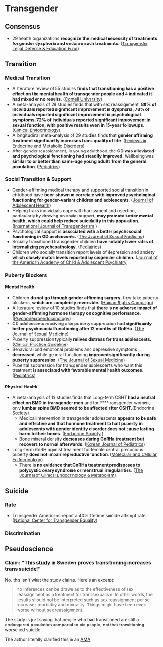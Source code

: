 # Transgender

## Consensus

* 29 health organizations **recognize the medical necessity of treatments for gender dysphoria and endorse such treatments**. \([Transgender Legal Defense & Education Fund](https://transhealthproject.org/resources/medical-organization-statements/)\)

## Transition

### Medical Transition

* A literature review of 55 studies **finds that transitioning has a positive effect on the mental health of transgender people and 4 indicated it had mixed or no results**. \([Cornell University](https://whatweknow.inequality.cornell.edu/topics/lgbt-equality/what-does-the-scholarly-research-say-about-the-well-being-of-transgender-people/)\)
* A meta-analysis of 28 studies finds that with sex reassignment, **80% of individuals reported significant improvement in dysphoria, 78% of individuals reported significant improvement in psychological symptoms, 72% of individuals reported significant improvement in sexual function, with positive results even in 15-year followups**. \([Clinical Endocrinology](https://moscow.sci-hub.se/905/014bca56c9bcae1ccc344a2c9bc0251b/murad2010.pdf)\) 
* A longitudinal meta-analysis of 29 studies finds that **gender affirming treatment significantly increases trans quality of life**. \([Reviews in Endocrine and Metabolic Disorders](https://twin.sci-hub.se/7069/f85701274a620e1424cafff397b59bb4/nobili2018.pdf)\)
* After gender reassignment, in young adulthood, the **GD was alleviated and psychological functioning had steadily improved**. Wellbeing was **similar to or better than same-age young adults from the general population**. \([Pediatrics](http://htv-prod-media.s3.amazonaws.com/files/academy-journal-trans-youth-1486700150.pdf)\)

### Social Transition & Support

* Gender-affirming medical therapy and supported social transition in childhood have **been shown to correlate with improved psychological functioning for gender-variant children and adolescents**. \([Journal of Adolescent Health](https://dacemirror.sci-hub.se/journal-article/ae6920a4cca34f309ae389d1a9a9d9cf/connolly2016.pdf)\)
* Helping trans individuals cope with harassment and rejection, particularly by drawing on social support, **may promote better mental health, which could help reduce suicidality in this population**. \([International Journal of Transgenderism](https://www.ncbi.nlm.nih.gov/pmc/articles/PMC5996383/pdf/nihms902141.pdf)  \)
* Psychological support is **associated with a better psychosocial functioning in GD adolescents**. \([The Journal of Sexual Medicine](https://moscow.sci-hub.st/5144/1726daab9e64c39f2f31ef349ec5b000/costa2015.pdf)\)
* Socially transitioned transgender children **have notably lower rates of internalizing psychopathology**. \([Pediatrics](https://www.ncbi.nlm.nih.gov/pmc/articles/PMC4771131/pdf/PEDS_20153223.pdf)\)
* Children who socially transition report levels of depression and anxiety **which closely    match levels reported by cisgender children**. \([Journal of the American Academy of Child & Adolescent Psychiatry](https://twin.sci-hub.st/6177/1cda674ea0720221884cd9f3430aa7fb/durwood2016.pdf)\)

### Puberty Blockers

#### Mental Health

* Children **do not go through gender affirming surgery**, they take puberty blockers, **which are completely reversible**. \([Human Rights Campaign](https://assets2.hrc.org/files/documents/SupportingCaringforTransChildren.pdf#page=10)\)
* A literature review of 10 studies finds that **there is no adverse impact of gender-affirming hormone    therapy on cognitive performance**. \([Psychoneuroendocrinology](https://sci-hub.se/downloads/2020-06-10/12/karalexi2020.pdf)\)
* GD adolescents receiving also puberty suppression had **significantly better psychosocial functioning after 12 months of GnRHa**. \([The Journal of Sexual Medicine](https://moscow.sci-hub.st/5144/1726daab9e64c39f2f31ef349ec5b000/costa2015.pdf)\)
* Puberty suppression typically **relives distress for trans adolescents.** \([Clinical Practice Guideline](https://gendergp.com/wp-content/uploads/2018/02/Endocrine-Treatment-of-Gender-Dysphoric-Gender-Incongruent-Persons-An-Endocrine-Society-Clinical-Practice-Guideline.pdf)\)
* Behavioral and emotional problems and depressive symptoms **decreased**, while general functioning **improved significantly during puberty suppression**. \([The Journal of Sexual Medicine](https://dacemirror.sci-hub.st/journal-article/a13794db9d6e3bd28a1979f8d7a2dfda/devries2011.pdf)\)
* Pubertal suppression for transgender adolescents who want this treatment **is associated with favorable mental health outcomes**. \([Pediatrics](https://sci-hub.se/downloads/2020-01-23/a8/10.1542@peds.2019-1725.pdf)\)

#### Physical Health

* A meta-analysis of 19 studies finds that Long-term CSHT **had a neutral effect on BMD in transgender men** and for ****transgender women, only **lumbar spine BMD seemed to be affected after CSHT.**\([Endocrine Society](https://www.ncbi.nlm.nih.gov/pmc/articles/PMC6469959/pdf/js.2018-00413.pdf)\)
  * Medical intervention in transgender adolescents **appears to be safe and effective and that hormone treatment to halt puberty in adolescents with gender identity disorder does not cause lasting harm to their bones**. \([Endocrine Society](https://www.eurekalert.org/pub_releases/2013-06/tes-mii061513.php)    \)
  * Bone mineral density **decreases during GnRHa treatment but recovers to normal      afterwards**. \([Korean Journal of Pediatrics](https://www.ncbi.nlm.nih.gov/pmc/articles/PMC4342775/pdf/kjped-58-1.pdf)\)
* Long-term GnRH agonist treatment for female central precocious puberty **does not impair reproductive function**. \([Molecular and Cellular Endocrinology](https://moscow.sci-hub.se/1686/4459d6590b7da6eb34f86f22568a2fd1/heger2006.pdf)\)
  *  There is **no evidence that GnRHa treatment predisposes to polycystic ovary syndrome      or menstrual irregularities**. \([The Journal of Clinical Endocrinology & Metabolism](https://academic.oup.com/jcem/article-pdf/95/1/109/10417900/jcem0109.pdf)\)  



## Suicide

### Rate

* Transgender Americans report a 40% lifetime suicide attempt rate. \([National Center for Transgender Equality](https://transequality.org/sites/default/files/docs/usts/USTS-Full-Report-Dec17.pdf#page=118)\)

### Discrimination



## Pseudoscience

### Claim: "This [study](https://0x0.la/u/ZoH9GyV.pdf) in Sweden proves transitioning increases trans suicide!"

No, this isn't what the study claims. Here's an excerpt:

> no inferences can be drawn as to the effectiveness of sex reassignment as a treatment for transsexualism. In other words, the results should not be interpreted such as sex reassignment per se increases morbidity and mortality. Things might have been even worse without sex reassignment.

The study is just saying that people who had transitioned are still a endangered population compared to cis people, not that transitioning worsened suicide.

The author literally clarified this in an [AMA](https://web.archive.org/web/20210513231529/https://old.reddit.com/r/science/comments/6q3e8v/science_ama_series_im_cecilia_dhejne_a_fellow_of/dkuk2tr/).



